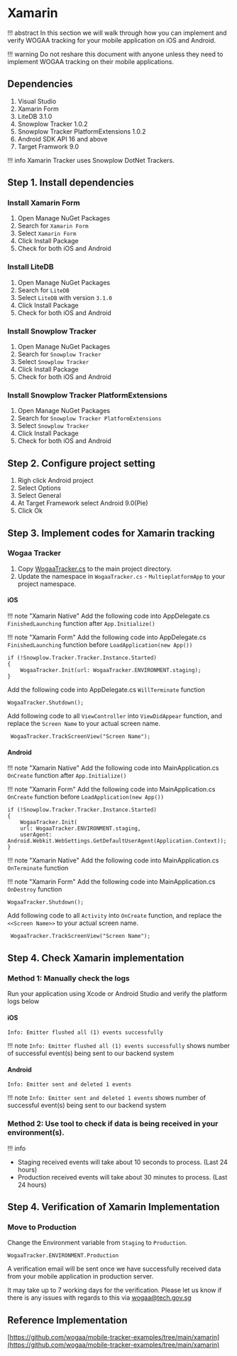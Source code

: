 # Xamarin

!!! abstract In this section we will walk through how you can implement and verify WOGAA tracking for your mobile application on iOS and Android.

!!! warning Do not reshare this document with anyone unless they need to implement WOGAA tracking on their mobile applications.

## Dependencies

1. Visual Studio
2. Xamarin Form
3. LiteDB 3.1.0 
4. Snowplow Tracker 1.0.2
5. Snowplow Tracker PlatformExtensions 1.0.2
6. Android SDK API 16 and above
7. Target Framwork 9.0

!!! info Xamarin Tracker uses Snowplow DotNet Trackers.

## Step 1. Install dependencies

### Install Xamarin Form

1. Open Manage NuGet Packages
2. Search for `Xamarin Form`
3. Select `Xamarin Form`
4. Click Install Package
5. Check for both iOS and Android

### Install LiteDB

1. Open Manage NuGet Packages
2. Search for `LiteDB`
3. Select `LiteDB` with version `3.1.0`
4. Click Install Package
5. Check for both iOS and Android

### Install Snowplow Tracker

1. Open Manage NuGet Packages
2. Search for `Snowplow Tracker`
3. Select `Snowplow Tracker`
4. Click Install Package
5. Check for both iOS and Android

### Install Snowplow Tracker PlatformExtensions

1. Open Manage NuGet Packages
2. Search for `Snowplow Tracker PlatformExtensions`
3. Select `Snowplow Tracker`
4. Click Install Package
5. Check for both iOS and Android

## Step 2. Configure project setting

1. Righ click Android project
2. Select Options
3. Select General
4. At Target Framework select Android 9.0\(Pie\)
5. Click Ok

## Step 3. Implement codes for Xamarin tracking

### Wogaa Tracker

1. Copy [WogaaTracker.cs](../../sample-codes/xamarin/WogaaTracker.cs) to the main project directory.
2. Update the namespace in `WogaaTracker.cs` - `MultieplatformApp` to your project namespace.

#### iOS

!!! note "Xamarin Native" Add the following code into AppDelegate.cs `FinishedLaunching` function after `App.Initialize()`

!!! note "Xamarin Form" Add the following code into AppDelegate.cs `FinishedLaunching` function before `LoadApplication(new App())`

```text
if (!Snowplow.Tracker.Tracker.Instance.Started)
{
    WogaaTracker.Init(url: WogaaTracker.ENVIRONMENT.staging);
}
```

Add the following code into AppDelegate.cs `WillTerminate` function

```text
WogaaTracker.Shutdown();
```

Add following code to all `ViewController` into `ViewDidAppear` function, and replace the `Screen Name` to your actual screen name.

```text
 WogaaTracker.TrackScreenView("Screen Name");
```

#### Android

!!! note "Xamarin Native" Add the following code into MainApplication.cs `OnCreate` function after `App.Initialize()`

!!! note "Xamarin Form" Add the following code into MainApplication.cs `OnCreate` function before `LoadApplication(new App())`

```text
if (!Snowplow.Tracker.Tracker.Instance.Started)
{
    WogaaTracker.Init(
    url: WogaaTracker.ENVIRONMENT.staging,
    userAgent: Android.Webkit.WebSettings.GetDefaultUserAgent(Application.Context));
}
```

!!! note "Xamarin Native" Add the following code into MainApplication.cs `OnTerminate` function

!!! note "Xamarin Form" Add the following code into MainApplication.cs `OnDestroy` function

```text
WogaaTracker.Shutdown();
```

Add following code to all `Activity` into `OnCreate` function, and replace the `<<Screen Name>>` to your actual screen name.

```text
 WogaaTracker.TrackScreenView("Screen Name");
```

## Step 4. Check Xamarin implementation

### Method 1: Manually check the logs

Run your application using Xcode or Android Studio and verify the platform logs below

#### iOS

```markup
Info: Emitter flushed all (1) events successfully
```

!!! note `Info: Emitter flushed all (1) events successfully` shows number of successful event\(s\) being sent to our backend system

#### Android

```markup
Info: Emitter sent and deleted 1 events
```

!!! note `Info: Emitter sent and deleted 1 events` shows number of successful event\(s\) being sent to our backend system

### Method 2: Use tool to check if data is being received in your environment\(s\).

!!! info

* Staging received events will take about 10 seconds to process. \(Last 24 hours\)
* Production received events will take about 30 minutes to process. \(Last 24 hours\)

## Step 4. Verification of Xamarin Implementation

### Move to Production

Change the Environment variable from `Staging` to `Production`.

```text
WogaaTracker.ENVIRONMENT.Production
```

A verification email will be sent once we have successfully received data from your mobile application in production server.

It may take up to 7 working days for the verification. Please let us know if there is any issues with regards to this via wogaa@tech.gov.sg

## Reference Implementation

[https://github.com/wogaa/mobile-tracker-examples/tree/main/xamarin](https://github.com/wogaa/mobile-tracker-examples/tree/main/xamarin)

